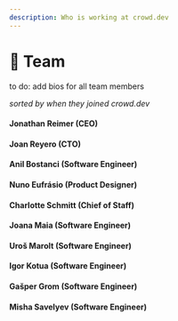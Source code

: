 ```yaml
---
description: Who is working at crowd.dev
---
```


# 🧙 Team

to do: add bios for all team members

_sorted by when they joined crowd.dev_

#### Jonathan Reimer (CEO)

#### Joan Reyero (CTO)

#### Anil Bostanci (Software Engineer)

#### Nuno Eufrásio (Product Designer)

#### Charlotte Schmitt (Chief of Staff)

#### Joana Maia (Software Engineer)

#### Uroš Marolt (Software Engineer)

#### Igor Kotua (Software Engineer)

#### Gašper Grom (Software Engineer)

#### Misha Savelyev (Software Engineer)

